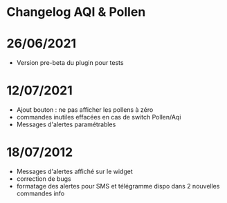 # Changelog AQI & Pollen


# 26/06/2021

- Version pre-beta du plugin pour tests


# 12/07/2021

- Ajout bouton : ne pas afficher les pollens à zéro
- commandes inutiles effacées en cas de switch Pollen/Aqi
- Messages d'alertes paramétrables 

# 18/07/2012

- Messages d'alertes affiché sur le widget
- correction de bugs
- formatage des alertes pour SMS et télégramme dispo dans 2 nouvelles commandes info 




